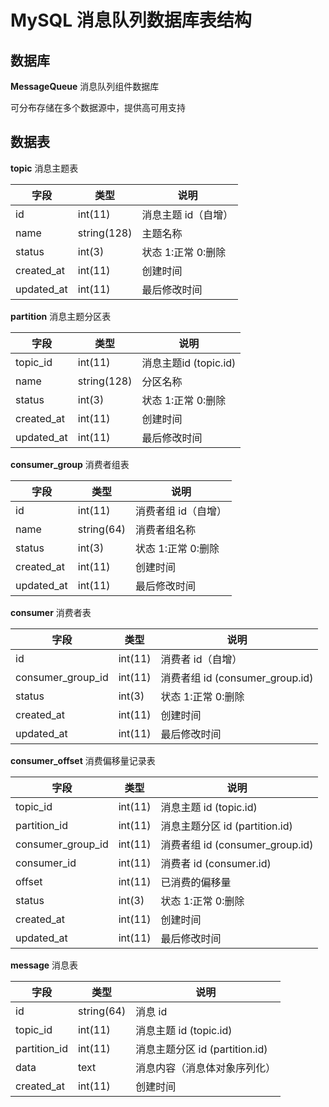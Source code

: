 # MySQL 消息队列数据库表结构

## 数据库

**MessageQueue** 消息队列组件数据库

可分布存储在多个数据源中，提供高可用支持

## 数据表

**topic** 消息主题表

字段 | 类型 | 说明
--|--|--
id | int(11) | 消息主题 id（自增）
name | string(128) | 主题名称
status | int(3) | 状态 1:正常 0:删除
created_at | int(11) | 创建时间
updated_at | int(11) | 最后修改时间

**partition** 消息主题分区表

字段 | 类型 | 说明
--|--|--
topic_id | int(11) | 消息主题id (topic.id)
name | string(128) | 分区名称
status | int(3) | 状态 1:正常 0:删除
created_at | int(11) | 创建时间
updated_at | int(11) | 最后修改时间

**consumer_group** 消费者组表

字段 | 类型 | 说明
--|--|--
id | int(11) | 消费者组 id（自增）
name | string(64) | 消费者组名称
status | int(3) | 状态 1:正常 0:删除
created_at | int(11) | 创建时间
updated_at | int(11) | 最后修改时间

**consumer** 消费者表

字段 | 类型 | 说明
--|--|--
id | int(11) | 消费者 id（自增）
consumer_group_id | int(11) | 消费者组 id (consumer_group.id)
status | int(3) | 状态 1:正常 0:删除
created_at | int(11) | 创建时间
updated_at | int(11) | 最后修改时间

**consumer_offset** 消费偏移量记录表

字段 | 类型 | 说明
--|--|--
topic_id | int(11) | 消息主题 id (topic.id)
partition_id | int(11) | 消息主题分区 id (partition.id)
consumer_group_id | int(11) | 消费者组 id (consumer_group.id)
consumer_id | int(11) | 消费者 id (consumer.id)
offset | int(11) | 已消费的偏移量
status | int(3) | 状态 1:正常 0:删除
created_at | int(11) | 创建时间
updated_at | int(11) | 最后修改时间

**message** 消息表

字段 | 类型 | 说明
--|--|--
id | string(64) | 消息 id
topic_id | int(11) | 消息主题 id (topic.id)
partition_id | int(11) | 消息主题分区 id (partition.id)
data | text | 消息内容（消息体对象序列化）
created_at | int(11) | 创建时间
